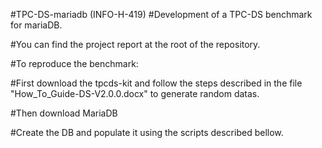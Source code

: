 #TPC-DS-mariadb (INFO-H-419)
#Development of a TPC-DS benchmark for mariaDB.

#You can find the project report at the root of the repository.

#To reproduce the benchmark:

#First download the tpcds-kit and follow the steps described in the file "How_To_Guide-DS-V2.0.0.docx" to generate random datas.

#Then download MariaDB

#Create the DB and populate it using the scripts described bellow.
